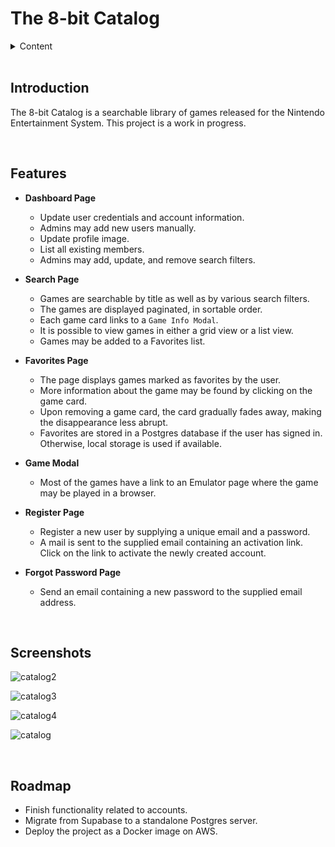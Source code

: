 # The 8-bit Catalog


<details>
  <summary>Content</summary>

-   [Introduction](#introduction)
-   [Features](#features)
-   [Screenshots](#screenshots)
-   [Roadmap](#roadmap)

</details>

<br>

## Introduction

The 8-bit Catalog is a searchable library of games released for the Nintendo Entertainment System. This project is a work in progress.

<br>

## Features

-   **Dashboard Page**

    -   Update user credentials and account information.
    -   Admins may add new users manually.
    -   Update profile image.
    -   List all existing members.
    -   Admins may add, update, and remove search filters.

-   **Search Page**

    -   Games are searchable by title as well as by various search filters.
    -   The games are displayed paginated, in sortable order.
    -   Each game card links to a `Game Info Modal`.
    -   It is possible to view games in either a grid view or a list view.
    -   Games may be added to a Favorites list.

-   **Favorites Page**

    -   The page displays games marked as favorites by the user.
    -   More information about the game may be found by clicking on the game card.
    -   Upon removing a game card, the card gradually fades away, making the disappearance less abrupt.
    -   Favorites are stored in a Postgres database if the user has signed in. Otherwise, local storage is used if available.

-   **Game Modal**

    -   Most of the games have a link to an Emulator page where the game may be played in a browser.
 
-   **Register Page**

    -   Register a new user by supplying a unique email and a password.
    -   A mail is sent to the supplied email containing an activation link. Click on the link to activate the newly created account.

-   **Forgot Password Page**

    -   Send an email containing a new password to the supplied email address.

<br>

## Screenshots

![catalog2](https://github.com/user-attachments/assets/1386ebe1-a606-42bc-b9dd-53fc7fd98c39)


![catalog3](https://github.com/user-attachments/assets/5cbecb7a-3726-440a-88a7-eb9f24c9a76f)


![catalog4](https://github.com/user-attachments/assets/23726cdf-437b-4172-90d9-ae4efedb5deb)

![catalog](https://github.com/user-attachments/assets/69b902ee-459f-4e74-84c7-d99f8f4fe52d)




<br>
<a name="roadmap"></a>

## Roadmap
  -  Finish functionality related to accounts.
  -  Migrate from Supabase to a standalone Postgres server.
  -  Deploy the project as a Docker image on AWS.
